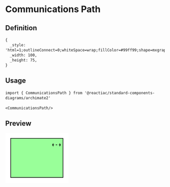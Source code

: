 # Communications Path

## Definition

```
{
  _style: 'html=1;outlineConnect=0;whiteSpace=wrap;fillColor=#99ff99;shape=mxgraph.archimate.application;appType=commPath',
  _width: 100,
  _height: 75,
}
```

## Usage

```
import { CommunicationsPath } from '@reactiac/standard-components-diagrams/archimate2'

<CommunicationsPath/>
```

## Preview

<img src="./communications-path.png" width="200"/>

